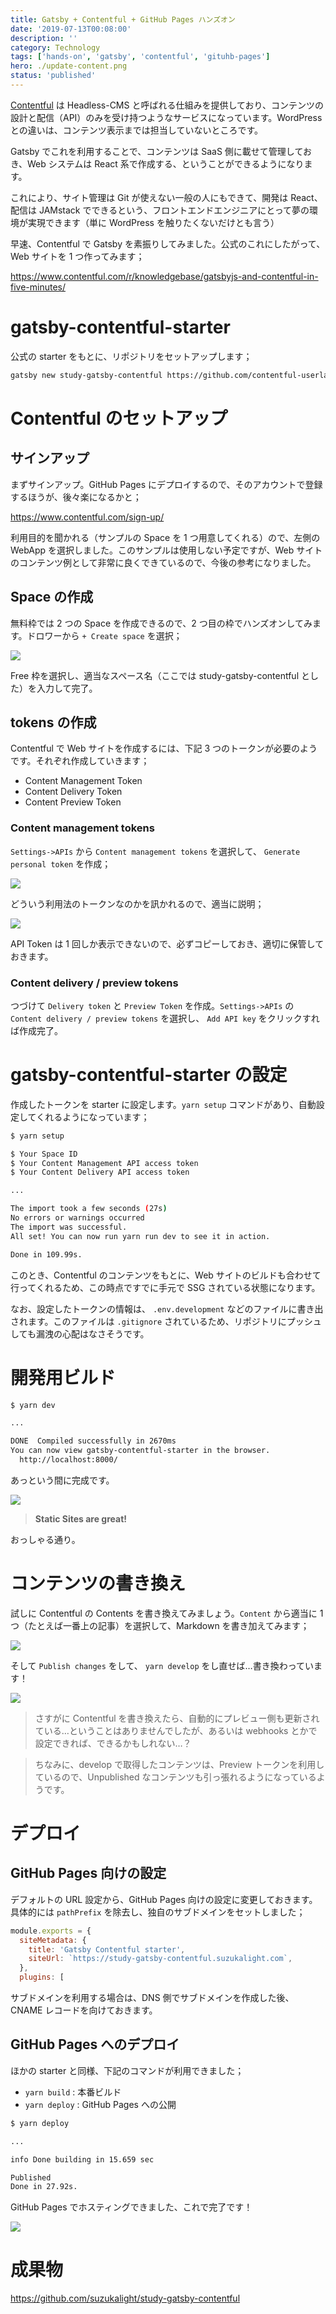 ```yaml
---
title: Gatsby + Contentful + GitHub Pages ハンズオン
date: '2019-07-13T00:08:00'
description: ''
category: Technology
tags: ['hands-on', 'gatsby', 'contentful', 'gituhb-pages']
hero: ./update-content.png
status: 'published'
---
```


[Contentful](https://www.contentful.com/) は Headless-CMS と呼ばれる仕組みを提供しており、コンテンツの設計と配信（API）のみを受け持つようなサービスになっています。WordPress との違いは、コンテンツ表示までは担当していないところです。

Gatsby でこれを利用することで、コンテンツは SaaS 側に載せて管理しておき、Web システムは React 系で作成する、ということができるようになります。

これにより、サイト管理は Git が使えない一般の人にもできて、開発は React、配信は JAMstack でできるという、フロントエンドエンジニアにとって夢の環境が実現できます（単に WordPress を触りたくないだけとも言う）

早速、Contentful で Gatsby を素振りしてみました。公式のこれにしたがって、Web サイトを 1 つ作ってみます；

https://www.contentful.com/r/knowledgebase/gatsbyjs-and-contentful-in-five-minutes/

# gatsby-contentful-starter

公式の starter をもとに、リポジトリをセットアップします；

```bash
gatsby new study-gatsby-contentful https://github.com/contentful-userland/gatsby-contentful-starter
```

# Contentful のセットアップ

## サインアップ

まずサインアップ。GitHub Pages にデプロイするので、そのアカウントで登録するほうが、後々楽になるかと；

https://www.contentful.com/sign-up/

利用目的を聞かれる（サンプルの Space を 1 つ用意してくれる）ので、左側の WebApp を選択しました。このサンプルは使用しない予定ですが、Web サイトのコンテンツ例として非常に良くできているので、今後の参考になりました。

## Space の作成

無料枠では 2 つの Space を作成できるので、2 つ目の枠でハンズオンしてみます。ドロワーから `+ Create space` を選択；

![](create-space.png)

Free 枠を選択し、適当なスペース名（ここでは study-gatsby-contentful とした）を入力して完了。

## tokens の作成

Contentful で Web サイトを作成するには、下記 3 つのトークンが必要のようです。それぞれ作成していきます；

- Content Management Token
- Content Delivery Token
- Content Preview Token

### Content management tokens

`Settings->APIs` から `Content management tokens` を選択して、 `Generate personal token` を作成；

![](tokens.png)

どういう利用法のトークンなのかを訊かれるので、適当に説明；

![](token-name.png)

API Token は 1 回しか表示できないので、必ずコピーしておき、適切に保管しておきます。

### Content delivery / preview tokens

つづけて `Delivery token` と `Preview Token` を作成。`Settings->APIs` の `Content delivery / preview tokens` を選択し、 `Add API key` をクリックすれば作成完了。

# gatsby-contentful-starter の設定

作成したトークンを starter に設定します。`yarn setup` コマンドがあり、自動設定してくれるようになっています；

```bash
$ yarn setup

$ Your Space ID
$ Your Content Management API access token
$ Your Content Delivery API access token

...

The import took a few seconds (27s)
No errors or warnings occurred
The import was successful.
All set! You can now run yarn run dev to see it in action.

Done in 109.99s.
```

このとき、Contentful のコンテンツをもとに、Web サイトのビルドも合わせて行ってくれるため、この時点ですでに手元で SSG されている状態になります。

なお、設定したトークンの情報は、 `.env.development` などのファイルに書き出されます。このファイルは `.gitignore` されているため、リポジトリにプッシュしても漏洩の心配はなさそうです。

# 開発用ビルド

```bash
$ yarn dev

...

DONE  Compiled successfully in 2670ms
You can now view gatsby-contentful-starter in the browser.⠀
  http://localhost:8000/
```

あっという間に完成です。

![](site.png)

> **Static Sites are great!**

おっしゃる通り。

# コンテンツの書き換え

試しに Contentful の Contents を書き換えてみましょう。`Content` から適当に 1 つ（たとえば一番上の記事）を選択して、Markdown を書き加えてみます；

![](update-content.png)

そして `Publish changes` をして、 `yarn develop` をし直せば…書き換わっています！

![](updated-content.png)

> さすがに Contentful を書き換えたら、自動的にプレビュー側も更新されている…ということはありませんでしたが、あるいは webhooks とかで設定できれば、できるかもしれない…？

> ちなみに、develop で取得したコンテンツは、Preview トークンを利用しているので、Unpublished なコンテンツも引っ張れるようになっているようです。

# デプロイ

## GitHub Pages 向けの設定

デフォルトの URL 設定から、GitHub Pages 向けの設定に変更しておきます。具体的には `pathPrefix` を除去し、独自のサブドメインをセットしました；

```javascript{4-5}:gatsby-config.js
module.exports = {
  siteMetadata: {
    title: 'Gatsby Contentful starter',
    siteUrl: `https://study-gatsby-contentful.suzukalight.com`,
  },
  plugins: [
```

サブドメインを利用する場合は、DNS 側でサブドメインを作成した後、CNAME レコードを向けておきます。

## GitHub Pages へのデプロイ

ほかの starter と同様、下記のコマンドが利用できました；

- `yarn build` : 本番ビルド
- `yarn deploy` : GitHub Pages への公開

```bash
$ yarn deploy

...

info Done building in 15.659 sec

Published
Done in 27.92s.
```

GitHub Pages でホスティングできました、これで完了です！

![](https.png)

# 成果物

https://github.com/suzukalight/study-gatsby-contentful
